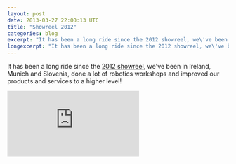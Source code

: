 ```yaml
---
layout: post
date: 2013-03-27 22:00:13 UTC
title: "Showreel 2012"
categories: blog
excerpt: "It has been a long ride since the 2012 showreel, we\'ve been in Ireland, Munich and Slovenia, done a lot of robotics workshops and improved our products and services to a higher level!"
longexcerpt: "It has been a long ride since the 2012 showreel, we\'ve been in Ireland, Munich and Slovenia, done a lot of robotics workshops and improved our products and services to a higher level!"
---
```


It has been a long ride since the <a href="http://www.artica.cc/blog/2012/01/06/artica-showreel-2011/">2012 showreel</a>, we've been in Ireland, Munich and Slovenia, done a lot of robotics workshops and improved our products and services to a higher level!

<div class="video-container"><iframe src="http://www.youtube.com/embed/io-OtrFhMXk" frameborder="0" allowfullscreen></iframe></div>